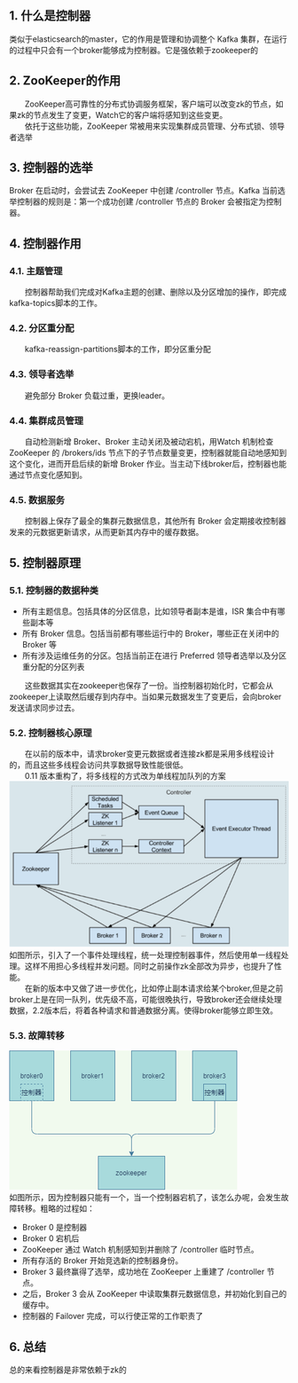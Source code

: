 ## 1. 什么是控制器  
类似于elasticsearch的master，它的作用是管理和协调整个 Kafka 集群，在运行的过程中只会有一个broker能够成为控制器。它是强依赖于zookeeper的
## 2. ZooKeeper的作用
&emsp;&emsp;ZooKeeper高可靠性的分布式协调服务框架，客户端可以改变zk的节点，如果zk的节点发生了变更，Watch它的客户端将感知到这些变更。  
&emsp;&emsp;依托于这些功能，ZooKeeper 常被用来实现集群成员管理、分布式锁、领导者选举
## 3. 控制器的选举
Broker 在启动时，会尝试去 ZooKeeper 中创建 /controller 节点。Kafka 当前选举控制器的规则是：第一个成功创建 /controller 节点的 Broker 会被指定为控制器。  
## 4. 控制器作用
### 4.1. 主题管理
&emsp;&emsp;控制器帮助我们完成对Kafka主题的创建、删除以及分区增加的操作，即完成kafka-topics脚本的工作。
### 4.2. 分区重分配
&emsp;&emsp;kafka-reassign-partitions脚本的工作，即分区重分配  
### 4.3. 领导者选举
&emsp;&emsp;避免部分 Broker 负载过重，更换leader。
### 4.4. 集群成员管理
&emsp;&emsp;自动检测新增 Broker、Broker 主动关闭及被动宕机，用Watch 机制检查 ZooKeeper 的 /brokers/ids 节点下的子节点数量变更，控制器就能自动地感知到这个变化，进而开启后续的新增 Broker 作业。当主动下线broker后，控制器也能通过节点变化感知到。
### 4.5. 数据服务
&emsp;&emsp;控制器上保存了最全的集群元数据信息，其他所有 Broker 会定期接收控制器发来的元数据更新请求，从而更新其内存中的缓存数据。

## 5. 控制器原理
### 5.1. 控制器的数据种类
* 所有主题信息。包括具体的分区信息，比如领导者副本是谁，ISR 集合中有哪些副本等
* 所有 Broker 信息。包括当前都有哪些运行中的 Broker，哪些正在关闭中的 Broker 等
* 所有涉及运维任务的分区。包括当前正在进行 Preferred 领导者选举以及分区重分配的分区列表  
  
&emsp;&emsp;这些数据其实在zookeeper也保存了一份。当控制器初始化时，它都会从zookeeper上读取然后缓存到内存中。当如果元数据发生了变更后，会向broker发送请求同步过去。
### 5.2. 控制器核心原理  
&emsp;&emsp;在以前的版本中，请求broker变更元数据或者连接zk都是采用多线程设计的，而且这些多线程会访问共享数据导致性能很低。  
&emsp;&emsp;0.11 版本重构了，将多线程的方式改为单线程加队列的方案
![](控制器线程机制.png)  
如图所示，引入了一个事件处理线程，统一处理控制器事件，然后使用单一线程处理。这样不用担心多线程并发问题。同时之前操作zk全部改为异步，也提升了性能。  
&emsp;&emsp;在新的版本中又做了进一步优化，比如停止副本请求给某个broker,但是之前broker上是在同一队列，优先级不高，可能很晚执行，导致broker还会继续处理数据，2.2版本后，将着各种请求和普通数据分离。使得broker能够立即生效。
### 5.3. 故障转移
![](故障转移.png)  
如图所示，因为控制器只能有一个，当一个控制器宕机了，该怎么办呢，会发生故障转移。粗略的过程如：  
* Broker 0 是控制器
* Broker 0 宕机后
* ZooKeeper 通过 Watch 机制感知到并删除了 /controller 临时节点。
* 所有存活的 Broker 开始竞选新的控制器身份。
* Broker 3 最终赢得了选举，成功地在 ZooKeeper 上重建了 /controller 节点。
* 之后，Broker 3 会从 ZooKeeper 中读取集群元数据信息，并初始化到自己的缓存中。
* 控制器的 Failover 完成，可以行使正常的工作职责了  

## 6. 总结
总的来看控制器是非常依赖于zk的